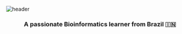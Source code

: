![header](https://capsule-render.vercel.app/api?type=waving&color=auto&height=300&section=header&text=Hi,%20I'm%20Beatriz!&fontSize=90&customColorList=1,13)
<h3 align="center">A passionate Bioinformatics learner from Brazil &#127470;&#127475</h3>
<!--
**beatrizrb/beatrizrb** is a ✨ _special_ ✨ repository because its `README.md` (this file) appears on your GitHub profile.

Here are some ideas to get you started:

- 🔭 I’m currently working on ...
- 🌱 I’m currently learning ...
- 👯 I’m looking to collaborate on ...
- 🤔 I’m looking for help with ...a
- 💬 Ask me about ...
- 📫 How to reach me: ...
- 😄 Pronouns: ...
- ⚡ Fun fact: ...
[![Anurag's GitHub stats](https://github-readme-stats.vercel.app/api?username=beatrizrb)](https://github.com/anuraghazra/github-readme-stats)
-->
![Spotify recently played](https://spotify-recently-played-readme.vercel.app/api?user=biabergamo)

